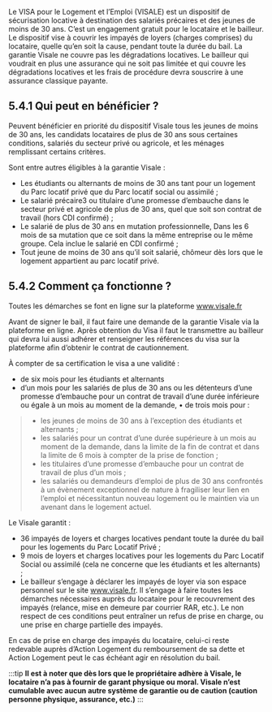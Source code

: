 
Le VISA pour le Logement et l’Emploi (VISALE) est un dispositif de sécurisation locative à destination des salariés précaires et des jeunes de moins de 30 ans. C’est un engagement gratuit pour le locataire et le bailleur. Le dispositif vise à couvrir les impayés de loyers (charges
comprises) du locataire, quelle qu’en soit la cause, pendant toute la durée du bail. La garantie Visale ne couvre pas les dégradations locatives. Le bailleur qui voudrait en plus une assurance qui ne soit pas limitée et qui couvre les dégradations locatives et les frais de procédure devra souscrire à une assurance classique payante.

## 5.4.1 Qui peut en bénéficier ?
Peuvent bénéficier en priorité du dispositif Visale tous les jeunes de moins de 30 ans, les candidats locataires de plus de 30 ans sous certaines conditions, salariés du secteur privé ou agricole, et les ménages remplissant certains critères.

Sont entre autres éligibles à la garantie Visale :
- Les étudiants ou alternants de moins de 30 ans tant pour un logement du Parc locatif privé que du Parc locatif social ou assimilé ;
- Le salarié précaire3 ou titulaire d’une promesse d’embauche dans le secteur privé et agricole de plus de 30 ans, quel que soit son contrat de travail (hors CDI confirmé) ;
- Le salarié de plus de 30 ans en mutation professionnelle, Dans les 6 mois de sa mutation que ce soit dans la même entreprise ou le même groupe. Cela inclue le salarié en CDI confirmé ;
- Tout jeune de moins de 30 ans qu’il soit salarié, chômeur dès lors que le logement appartient au parc locatif privé.

## 5.4.2 Comment ça fonctionne ?
Toutes les démarches se font en ligne sur la plateforme www.visale.fr

Avant de signer le bail, il faut faire une demande de la garantie Visale via la plateforme en ligne. Après obtention du Visa il faut le transmettre au bailleur qui devra lui aussi adhérer et renseigner les références du visa sur la plateforme afin d’obtenir le contrat de cautionnement.

À compter de sa certification le visa a une validité :

- de six mois pour les étudiants et alternants
- d’un mois pour les salariés de plus de 30 ans ou les détenteurs d’une promesse d’embauche pour un contrat de travail d’une durée inférieure ou égale à un mois au moment de la demande,
• de trois mois pour :
> - les jeunes de moins de 30 ans à l’exception des étudiants et alternants ;
> - les salariés pour un contrat d’une durée supérieure à un mois au moment de la demande, dans la limite de la fin de contrat et dans la limite de 6 mois à compter de la prise de fonction ;
> - les titulaires d’une promesse d’embauche pour un contrat de travail de plus d’un mois ;
> - les salariés ou demandeurs d’emploi de plus de 30 ans confrontés à un évènement exceptionnel de nature à fragiliser leur lien en l’emploi et nécessitantun nouveau logement ou le maintien via un avenant dans le logement actuel.

Le Visale garantit :
- 36 impayés de loyers et charges locatives pendant toute la durée du bail pour les logements du Parc Locatif Privé ;
- 9 mois de loyers et charges locatives pour les logements du Parc Locatif Social ou assimilé (cela ne concerne que les étudiants et les alternants) ;
- Le bailleur s’engage à déclarer les impayés de loyer via son espace personnel sur le site www.visale.fr. Il s’engage à faire toutes les démarches nécessaires auprès du locataire pour le recouvrement des impayés (relance, mise en demeure par courrier RAR, etc.). Le non respect de ces conditions peut entraîner un refus de prise en charge, ou une prise en
charge partielle des impayés.

En cas de prise en charge des impayés du locataire, celui-ci reste redevable auprès d’Action Logement du remboursement de sa dette et Action Logement peut le cas échéant agir en résolution du bail.

:::tip
**Il est à noter que dès lors que le propriétaire adhère à Visale, le locataire n’a pas à fournir de garant physique ou moral. Visale n’est cumulable avec aucun autre système de garantie ou de caution (caution personne physique, assurance, etc.)**
:::